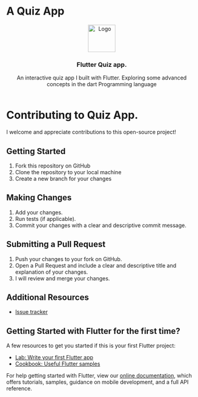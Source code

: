 # A Quiz App
<p align="center">
  <a href="https://flutter.io/">
    <img src="https://user-images.githubusercontent.com/89584431/215066394-fae98a50-75fb-48a6-95f3-d1f64e0e3147.png" alt="Logo" height=72>
  </a>

  <h3 align="center">Flutter Quiz app.</h3>

  <p align="center">
    An interactive quiz app I built with Flutter. Exploring some advanced concepts in the dart Programming language
    <br>
    <br>
  </p>
</p>

# Contributing to Quiz App.

I welcome and appreciate contributions to this open-source project!

## Getting Started
1. Fork this repository on GitHub
2. Clone the repository to your local machine
3. Create a new branch for your changes

## Making Changes
1. Add your changes.
2. Run tests (if applicable).
3. Commit your changes with a clear and descriptive commit message.

## Submitting a Pull Request
1. Push your changes to your fork on GitHub.
2. Open a Pull Request and include a clear and descriptive title and explanation of your changes.
3. I will review and merge your changes.

## Additional Resources
- [Issue tracker](https://github.com/DonGuillotine/flutter-quiz-app/issues/new)


## Getting Started with Flutter for the first time?

A few resources to get you started if this is your first Flutter project:

- [Lab: Write your first Flutter app](https://flutter.dev/docs/get-started/codelab)
- [Cookbook: Useful Flutter samples](https://flutter.dev/docs/cookbook)

For help getting started with Flutter, view our
[online documentation](https://flutter.dev/docs), which offers tutorials,
samples, guidance on mobile development, and a full API reference.
